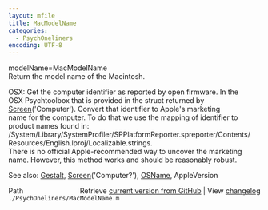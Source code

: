 ```yaml
---
layout: mfile
title: MacModelName
categories:
  - PsychOneliners
encoding: UTF-8
---
```


modelName=MacModelName  
Return the model name of the Macintosh.  

OSX: Get the computer identifier as reported by open firmware.  In the  
OSX Psychtoolbox that is provided in the struct returned by  
[Screen](/docs/Screen)('Computer'). Convert that identifier to Apple's marketing  
name for the computer.  To do that we use the mapping of identifier to  
product names found in:  
/System/Library/SystemProfiler/SPPlatformReporter.spreporter/Contents/  
 Resources/English.lproj/Localizable.strings.  
There is no official Apple-recommended way to uncover the marketing  
name. However, this method works and should be reasonably robust.  

See also: [Gestalt](/docs/Gestalt), [Screen](/docs/Screen)('Computer?'), [OSName](/docs/OSName), AppleVersion  


<div class="code_header" style="text-align:right;">
  <span style="float:left;">Path&nbsp;&nbsp;</span> <span class="counter">Retrieve <a href=
  "https://raw.github.com/Psychtoolbox-3/Psychtoolbox-3/beta/./PsychOneliners/MacModelName.m">current version from GitHub</a> | View <a href=
  "https://github.com/Psychtoolbox-3/Psychtoolbox-3/commits/beta/./PsychOneliners/MacModelName.m">changelog</a></span>
</div>
<div class="code">
  <code>./PsychOneliners/MacModelName.m</code>
</div>

